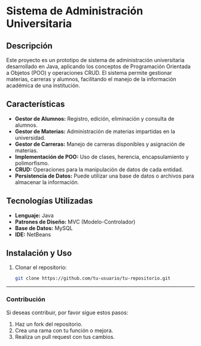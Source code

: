 # Sistema de Administración Universitaria

## Descripción
Este proyecto es un prototipo de sistema de administración universitaria desarrollado en Java, aplicando los conceptos de Programación Orientada a Objetos (POO) y operaciones CRUD. El sistema permite gestionar materias, carreras y alumnos, facilitando el manejo de la información académica de una institución.

## Características
- **Gestor de Alumnos:** Registro, edición, eliminación y consulta de alumnos.
- **Gestor de Materias:** Administración de materias impartidas en la universidad.
- **Gestor de Carreras:** Manejo de carreras disponibles y asignación de materias.
- **Implementación de POO:** Uso de clases, herencia, encapsulamiento y polimorfismo.
- **CRUD:** Operaciones para la manipulación de datos de cada entidad.
- **Persistencia de Datos:** Puede utilizar una base de datos o archivos para almacenar la información.

## Tecnologías Utilizadas
- **Lenguaje:** Java
- **Patrones de Diseño:** MVC (Modelo-Controlador)
- **Base de Datos:** MySQL 
- **IDE:** NetBeans

## Instalación y Uso
1. Clonar el repositorio:
   ```sh
   git clone https://github.com/tu-usuario/tu-repositorio.git

---

### Contribución
Si deseas contribuir, por favor sigue estos pasos:

1. Haz un fork del repositorio.
2. Crea una rama con tu función o mejora.
3. Realiza un pull request con tus cambios.
